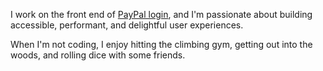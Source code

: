 I work on the front end of [PayPal login](https://paypal.com/login), and I'm
passionate about building accessible, performant, and delightful user
experiences.

When I'm not coding, I enjoy hitting the climbing gym, getting out into the
woods, and rolling dice with some friends.
